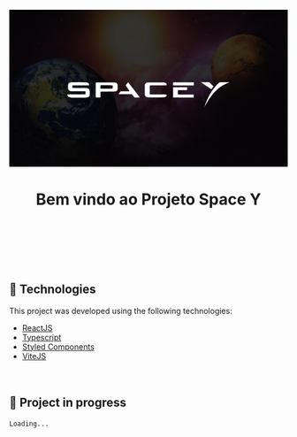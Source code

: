 <p align="center">
  <img alt="SpaceY" src=".github/Cover.jpg">
</p>

<div align="center">
  <h1>Bem vindo ao Projeto Space Y</h1>
</div>
<br>
<br>
<br>
<br>
<br>

## 🧪 Technologies

This project was developed using the following technologies:

-   [ReactJS](https://reactjs.org/)
-   [Typescript](https://www.typescriptlang.org/)
-   [Styled Components](https://styled-components.com/)
-   [ViteJS](https://vitejs.dev/)
    <br>
    <br>
    <br>

## 🚧 Project in progress

    Loading...
